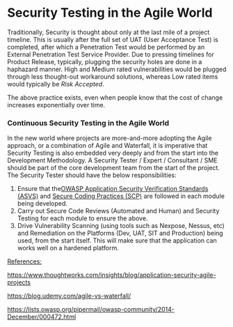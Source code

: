 # Security Testing in the Agile World

<p>Traditionally, Security is thought about only at the last mile of a project timeline.  This is usually after the full set of UAT (User Acceptance Test) is completed, after which a Penetration Test would be performed by an External Penetration Test Service Provider.  Due to pressing timelines for Product Release, typically, plugging the security holes are done in a haphazard manner.  High and Medium rated vulnerabilities would be plugged through less thought-out workaround solutions, whereas Low rated items would typically be <i>Risk Accepted</i>.

<p>The above practice exists, even when people know that the cost of change increases exponentially over time.

<p><h3>Continuous Security Testing in the Agile World</h3>

<p> In the new world where projects are more-and-more adopting the Agile approach, or a combination of Agile and Waterfall, it is imperative that Security Testing is also embedded very deeply and from the start into the Development Methodology.  A Security Tester / Expert / Consultant / SME should be part of the core development team from the start of the project.  The Security Tester should have the below responsibilities:

<ol>
	<li> Ensure that the<a href="https://www.owasp.org/index.php/Category:OWASP_Application_Security_Verification_Standard_Project" target="_blank" rel="noopener">OWASP Application Security Verification Standards (ASVS)</a> and <a href="https://www.owasp.org/index.php/OWASP_Secure_Coding_Practices_-_Quick_Reference_Guide" target="_blank" rel="noopener">Secure Coding Practices (SCP)</a> are followed in each module being developed.</li>
	<li> Carry out Secure Code Reviews (Automated and Human) and Security Testing for each module to ensure the above.</li>
	<li> Drive Vulnerability Scanning (using tools such as Nexpose, Nessus, etc) and Remediation on the Platforms (Dev, UAT, SIT and Production) being used, from the start itself.  This will make sure that the application can works well on a hardened platform.
</ol>


<p><u>References:</u>

<p><a href="https://www.thoughtworks.com/insights/blog/application-security-agile-projects" target="_blank" rel="noopener">https://www.thoughtworks.com/insights/blog/application-security-agile-projects</a>

<p><a href="https://blog.udemy.com/agile-vs-waterfall/" target="_blank" rel="noopener">https://blog.udemy.com/agile-vs-waterfall/</a>

<p><a href="https://lists.owasp.org/pipermail/owasp-community/2014-December/000472.html" target="_blank" rel="noopener">https://lists.owasp.org/pipermail/owasp-community/2014-December/000472.html</a>

